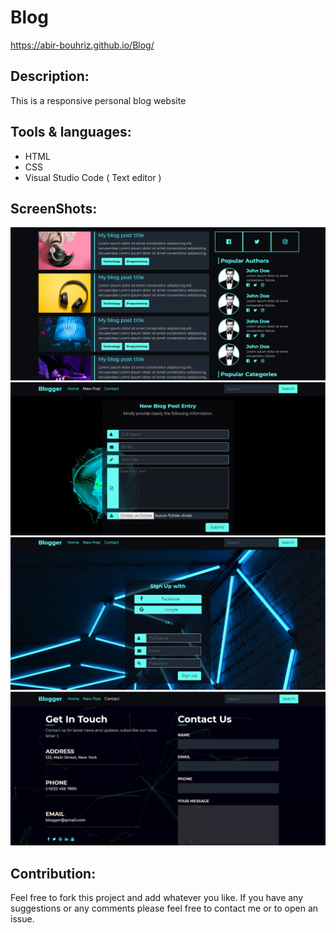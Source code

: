 # Blog
https://abir-bouhriz.github.io/Blog/
## Description:
This is a responsive personal blog website
## Tools & languages:
* HTML
* CSS
* Visual Studio Code ( Text editor )
## ScreenShots:
<img src="screenshots/1.png" />
<img src="screenshots/2.png" />
<img src="screenshots/4.png" />
<img src="screenshots/3.png" />

## Contribution:
Feel free to fork this project and add whatever you like. If you have any suggestions or any comments please feel free to contact me or to open an issue.
